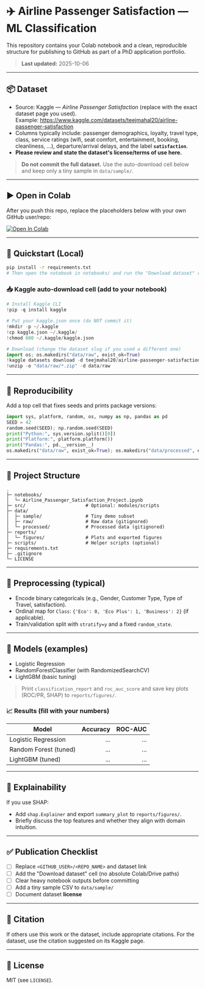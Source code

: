 # ✈️ Airline Passenger Satisfaction — ML Classification

This repository contains your Colab notebook and a clean, reproducible structure for publishing to GitHub as part of a PhD application portfolio.

> **Last updated:** 2025-10-06

---

## 📦 Dataset
- Source: Kaggle — *Airline Passenger Satisfaction* (replace with the exact dataset page you used).  
  Example: https://www.kaggle.com/datasets/teejmahal20/airline-passenger-satisfaction
- Columns typically include: passenger demographics, loyalty, travel type, class, service ratings (wifi, seat comfort, entertainment, booking, cleanliness, ...), departure/arrival delays, and the label **`satisfaction`**.
- **Please review and state the dataset's license/terms of use here.**

> **Do not commit the full dataset.** Use the auto-download cell below and keep only a tiny sample in `data/sample/`.

---

## ▶️ Open in Colab
After you push this repo, replace the placeholders below with your own GitHub user/repo:

[![Open In Colab](https://colab.research.google.com/assets/colab-badge.svg)](https://colab.research.google.com/github/<GITHUB_USER>/<REPO_NAME>/blob/main/notebooks/Airline_Passenger_Satisfaction_Project.ipynb)

---

## 🚀 Quickstart (Local)
```bash
pip install -r requirements.txt
# Then open the notebook in notebooks/ and run the "Download dataset" cell
```

### 📥 Kaggle auto-download cell (add to your notebook)
```python
# Install Kaggle CLI
!pip -q install kaggle

# Put your kaggle.json once (do NOT commit it)
!mkdir -p ~/.kaggle
!cp kaggle.json ~/.kaggle/
!chmod 600 ~/.kaggle/kaggle.json

# Download (change the dataset slug if you used a different one)
import os; os.makedirs("data/raw", exist_ok=True)
!kaggle datasets download -d teejmahal20/airline-passenger-satisfaction -p data/raw
!unzip -o "data/raw/*.zip" -d data/raw
```

---

## 🔁 Reproducibility
Add a top cell that fixes seeds and prints package versions:
```python
import sys, platform, random, os, numpy as np, pandas as pd
SEED = 42
random.seed(SEED); np.random.seed(SEED)
print("Python:", sys.version.split()[0])
print("Platform:", platform.platform())
print("Pandas:", pd.__version__)
os.makedirs("data/raw", exist_ok=True); os.makedirs("data/processed", exist_ok=True)
```

---

## 📁 Project Structure
```
.
├─ notebooks/
│  └─ Airline_Passenger_Satisfaction_Project.ipynb
├─ src/                      # Optional: modules/scripts
├─ data/
│  ├─ sample/                # Tiny demo subset
│  ├─ raw/                   # Raw data (gitignored)
│  └─ processed/             # Processed data (gitignored)
├─ reports/
│  └─ figures/               # Plots and exported figures
├─ scripts/                  # Helper scripts (optional)
├─ requirements.txt
├─ .gitignore
└─ LICENSE
```

---

## 🧱 Preprocessing (typical)
- Encode binary categoricals (e.g., Gender, Customer Type, Type of Travel, satisfaction).
- Ordinal map for `Class`: `{'Eco': 0, 'Eco Plus': 1, 'Business': 2}` (if applicable).
- Train/validation split with `stratify=y` and a fixed `random_state`.

---

## 🤖 Models (examples)
- Logistic Regression
- RandomForestClassifier (with RandomizedSearchCV)
- LightGBM (basic tuning)

> Print `classification_report` and `roc_auc_score` and save key plots (ROC/PR, SHAP) to `reports/figures/`.

### 📈 Results (fill with your numbers)
| Model | Accuracy | ROC-AUC |
|---|---:|---:|
| Logistic Regression | ... | ... |
| Random Forest (tuned) | ... | ... |
| LightGBM (tuned) | ... | ... |

---

## 🧠 Explainability
If you use SHAP:
- Add `shap.Explainer` and export `summary_plot` to `reports/figures/`.
- Briefly discuss the top features and whether they align with domain intuition.

---

## ✅ Publication Checklist
- [ ] Replace `<GITHUB_USER>/<REPO_NAME>` and dataset link
- [ ] Add the "Download dataset" cell (no absolute Colab/Drive paths)
- [ ] Clear heavy notebook outputs before committing
- [ ] Add a tiny sample CSV to `data/sample/`
- [ ] Document dataset **license**

---

## 📝 Citation
If others use this work or the dataset, include appropriate citations. For the dataset, use the citation suggested on its Kaggle page.

---

## 📄 License
MIT (see `LICENSE`).
